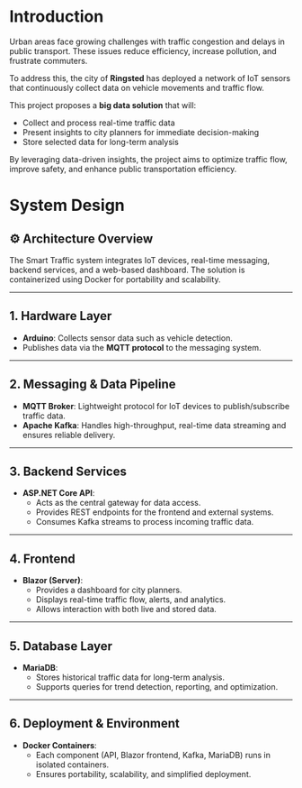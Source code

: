 # Introduction

Urban areas face growing challenges with traffic congestion and delays in public transport. These issues reduce efficiency, increase pollution, and frustrate commuters.  

To address this, the city of **Ringsted** has deployed a network of IoT sensors that continuously collect data on vehicle movements and traffic flow.  

This project proposes a **big data solution** that will:
- Collect and process real-time traffic data  
- Present insights to city planners for immediate decision-making  
- Store selected data for long-term analysis  

By leveraging data-driven insights, the project aims to optimize traffic flow, improve safety, and enhance public transportation efficiency.

# System Design

## ⚙️ Architecture Overview

The Smart Traffic system integrates IoT devices, real-time messaging, backend services, and a web-based dashboard. The solution is containerized using Docker for portability and scalability.

---

## 1. Hardware Layer
- **Arduino**: Collects sensor data such as vehicle detection.
- Publishes data via the **MQTT protocol** to the messaging system.

---

## 2. Messaging & Data Pipeline
- **MQTT Broker**: Lightweight protocol for IoT devices to publish/subscribe traffic data.
- **Apache Kafka**: Handles high-throughput, real-time data streaming and ensures reliable delivery.

---

## 3. Backend Services
- **ASP.NET Core API**:
  - Acts as the central gateway for data access.
  - Provides REST endpoints for the frontend and external systems.
  - Consumes Kafka streams to process incoming traffic data.

---

## 4. Frontend
- **Blazor (Server)**:
  - Provides a dashboard for city planners.
  - Displays real-time traffic flow, alerts, and analytics.
  - Allows interaction with both live and stored data.

---

## 5. Database Layer
- **MariaDB**:
  - Stores historical traffic data for long-term analysis.
  - Supports queries for trend detection, reporting, and optimization.

---

## 6. Deployment & Environment
- **Docker Containers**:
  - Each component (API, Blazor frontend, Kafka, MariaDB) runs in isolated containers.
  - Ensures portability, scalability, and simplified deployment.





